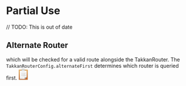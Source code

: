 # Partial Use

// TODO: This is out of date

## Alternate Router

 which will be checked for a valid route alongside the TakkanRouter.  The `TakkanRouterConfig.alternateFirst` determines which router is queried first. [![task](../images/task.png)](https://gitlab.com/takkan/takkan_client/-/issues/80) 

